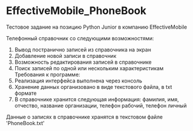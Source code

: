 # EffectiveMobile_PhoneBook

Тестовое задание на позицию Python Junior в компанию EffectiveMobile

Телефонный справочник со следующими возможностями:
1. Вывод постранично записей из справочника на экран
2. Добавление новой записи в справочник
3. Возможность редактирования записей в справочнике
4. Поиск записей по одной или нескольким характеристикам
Требования к программе:
1. Реализация интерфейса выполнена через консоль
2. Хранение данных организовано в виде текстового файла, в txt формате
3. В справочнике хранится следующая информация: фамилия, имя, отчество, название организации, телефон рабочий, телефон личный

Данные о записях в справочнике хранятся  в текстовом файле 'PhoneBook.txt'
